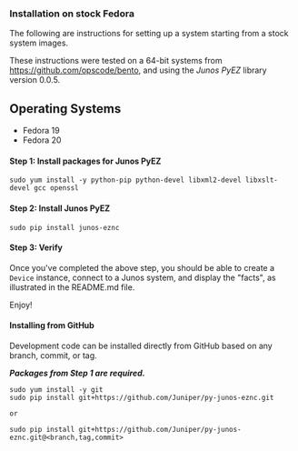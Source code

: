 ### Installation on stock Fedora

The following are instructions for setting up a system starting from a stock system images.

These instructions were tested on a 64-bit systems from https://github.com/opscode/bento, and using the _Junos PyEZ_ library version 0.0.5.

Operating Systems
---------------
- Fedora 19
- Fedora 20

#### Step 1: Install packages for Junos PyEZ

    sudo yum install -y python-pip python-devel libxml2-devel libxslt-devel gcc openssl
	
#### Step 2: Install Junos PyEZ

    sudo pip install junos-eznc
    
#### Step 3: Verify 

Once you've completed the above step, you should be able to create a `Device` instance, connect to a Junos system, and display the "facts", as illustrated in the README.md file.

Enjoy!


#### Installing from GitHub

Development code can be installed directly from GitHub based on any branch, commit, or tag.

***Packages from Step 1 are required.***

    sudo yum install -y git
	sudo pip install git+https://github.com/Juniper/py-junos-eznc.git
	
	or
	
	sudo pip install git+https://github.com/Juniper/py-junos-eznc.git@<branch,tag,commit>
